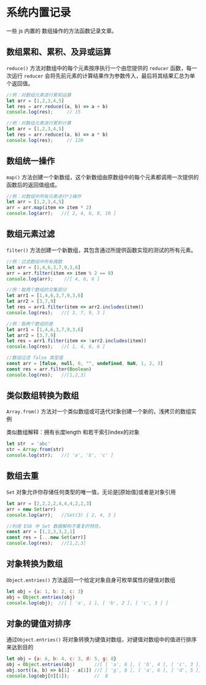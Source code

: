 # 系统内置记录

一些 js 内置的 数组操作的方法函数记录文章。


## 数组累和、累积、及异或运算

`reduce()`  方法对数组中的每个元素按序执行一个由您提供的 `reducer` 函数，每一次运行 `reducer` 会将先前元素的计算结果作为参数传入，最后将其结果汇总为单个返回值。

```javascript
//例：对数组元素进行累和运算
let arr = [1,2,3,4,5]
let res = arr.reduce((a, b) => a + b)
console.log(res);     // 15

//例：对数组元素进行累积计算
let arr = [1,2,3,4,5]
let res = arr.reduce((a, b) => a * b)
console.log(res);     // 120
```

## 数组统一操作

`map()`  方法创建一个新数组，这个新数组由原数组中的每个元素都调用一次提供的函数后的返回值组成。


```javascript
//例：对数组中所有元素进行*2操作
let arr = [1,2,3,4,5]
arr = arr.map(item => item * 2)
console.log(arr);   //[ 2, 4, 6, 8, 10 ]
```

## 数组元素过滤

`filter()` 方法创建一个新数组，其包含通过所提供函数实现的测试的所有元素。

```javascript
//例：过滤数组中所有偶数
let arr = [1,4,6,3,7,9,3,6]
arr = arr.filter(item => item % 2 == 0)
console.log(arr);    //[ 4, 6, 6 ]

//例：取两个数组的交集部分
let arr1 = [1,4,6,3,7,9,3,6]
let arr2 = [3,7,9]
let res = arr1.filter(item => arr2.includes(item))
console.log(res);   //[ 3, 7, 9, 3 ]

//例：取两个数组的差
let arr1 = [1,4,6,3,7,9,3,6]
let arr2 = [3,7,9]
let res = arr1.filter(item => !arr2.includes(item))
console.log(res);   //[ 1, 4, 6, 6 ]

//数组过滤 false 类型值
const arr = [false, null, 0, "", undefined, NaN, 1, 2, 3]
const res = arr.filter(Boolean)
console.log(res);   //[1,2,3]
```

## 类似数组转换为数组

`Array.from()`  方法对一个类似数组或可迭代对象创建一个新的，浅拷贝的数组实例

类似数组解释：拥有长度length 和若干索引index的对象

```javascript
let str  = 'abc'
str = Array.from(str)
console.log(str);   //[ 'a', 'b', 'c' ]
```

## 数组去重

`Set` 对象允许你存储任何类型的唯一值，无论是[原始值]或者是对象引用

```javascript
let arr = [2,2,2,2,4,4,4,2,2,3]
arr = new Set(arr)
console.log(arr);   //Set(3) { 2, 4, 3 }

//利用 ES6 中 Set 数据解构不重复的特性。
const arr = [1,2,3,3,2,1]
const res = [...new Set(arr)]
console.log(res);   //[1,2,3]
```

## 对象转换为数组

`Object.entries()` 方法返回一个给定对象自身可枚举属性的键值对数组

```javascript
let obj = {a: 1, b: 2, c: 3}
obj = Object.entries(obj)
console.log(obj);  //[ [ 'a', 1 ], [ 'b', 2 ], [ 'c', 3 ] ]
```

## 对象的键值对排序

通过`Object.entries()` 将对象转换为键值对数组，对键值对数组中的值进行排序来达到目的

```javascript
let obj = {a: 6, b: 4, c: 3, d: 5, g: 8}
obj = Object.entries(obj)       //[ [ 'a', 6 ], [ 'b', 4 ], [ 'c', 3 ], [ 'd', 5 ], [ 'g', 8 ] ]
obj.sort((a, b) => b[1] - a[1]) //[ [ 'g', 8 ], [ 'a', 6 ], [ 'd', 5 ], [ 'b', 4 ], [ 'c', 3 ] ]
console.log(obj[0][1]);         //  8
```
